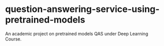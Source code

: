 # question-answering-service-using-pretrained-models
An academic project on pretrained models QAS under Deep Learning Course.
